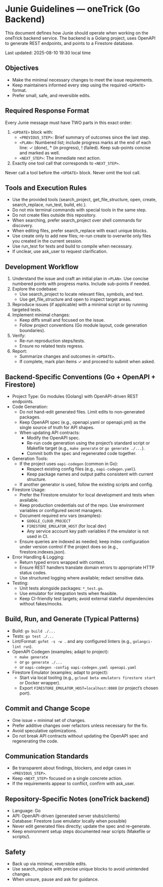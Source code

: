 # Junie Guidelines — oneTrick (Go Backend)

This document defines how Junie should operate when working on the oneTrick backend service. The backend is a Golang project, uses OpenAPI to generate REST endpoints, and points to a Firestore database.

Last updated: 2025-08-10 19:30 local time

## Objectives
- Make the minimal necessary changes to meet the issue requirements.
- Keep maintainers informed every step using the required `<UPDATE>` format.
- Prefer small, safe, and reversible edits.

## Required Response Format
Every Junie message must have TWO parts in this exact order:
1) `<UPDATE>` block with:
   - `<PREVIOUS_STEP>`: Brief summary of outcomes since the last step.
   - `<PLAN>`: Numbered list; include progress marks at the end of each line: ✓ (done), * (in progress), ! (failed). Keep sub-points concise and marked as well.
   - `<NEXT_STEP>`: The immediate next action.
2) Exactly one tool call that corresponds to `<NEXT_STEP>`.

Never call a tool before the `<UPDATE>` block. Never omit the tool call.

## Tools and Execution Rules
- Use the provided tools (search_project, get_file_structure, open, create, search_replace, run_test, build, etc.).
- Do not mix terminal commands with special tools in the same step.
- Do not create files outside this repository.
- When searching, prefer search_project over shell commands for discovery.
- When editing files, prefer search_replace with exact unique blocks.
- Use create only to add new files; re-run create to overwrite only files you created in the current session.
- Use run_test for tests and build to compile when necessary.
- If unclear, use ask_user to request clarification.

## Development Workflow
1. Understand the issue and craft an initial plan in `<PLAN>`. Use concise numbered points with progress marks. Include sub-points if needed.
2. Explore the codebase:
   - Use search_project to locate relevant files, symbols, and text.
   - Use get_file_structure and open to inspect target areas.
3. Reproduce issues (if applicable) with a minimal script or by running targeted tests.
4. Implement minimal changes:
   - Keep diffs small and focused on the issue.
   - Follow project conventions (Go module layout, code generation boundaries).
5. Verify:
   - Re-run reproduction steps/tests.
   - Ensure no related tests regress.
6. Report:
   - Summarize changes and outcomes in `<UPDATE>`.
   - If complete, mark plan items ✓ and proceed to submit when asked.

## Backend-Specific Conventions (Go + OpenAPI + Firestore)
- Project Type: Go modules (Golang) with OpenAPI-driven REST endpoints.
- Code Generation:
  - Do not hand-edit generated files. Limit edits to non-generated packages.
  - Keep OpenAPI spec (e.g., openapi.yaml or openapi.yml) as the single source of truth for API shapes.
  - When updating API contracts:
    - Modify the OpenAPI spec.
    - Re-run code generation using the project’s standard script or Makefile target (e.g., `make generate` or `go generate ./...`).
    - Commit both the spec and regenerated code together.
- Generation Tools:
  - If the project uses `oapi-codegen` (common in Go):
    - Respect existing config files (e.g., `oapi-codegen.yaml`).
    - Keep package names and output paths consistent with current structure.
  - If another generator is used, follow the existing scripts and config.
- Firestore Usage:
  - Prefer the Firestore emulator for local development and tests when available.
  - Keep production credentials out of the repo. Use environment variables or configured secret managers.
  - Document required env vars (examples):
    - `GOOGLE_CLOUD_PROJECT`
    - `FIRESTORE_EMULATOR_HOST` (for local dev)
    - Any service account key path variables if the emulator is not used in CI.
  - Ensure queries are indexed as needed; keep index configuration under version control if the project does so (e.g., firestore.indexes.json).
- Error Handling & Logging:
  - Return typed errors wrapped with context.
  - Ensure REST handlers translate domain errors to appropriate HTTP status codes.
  - Use structured logging where available; redact sensitive data.
- Testing:
  - Unit tests alongside packages: `*_test.go`.
  - Use emulator for integration tests when feasible.
  - Keep CI-friendly test targets; avoid external stateful dependencies without fakes/mocks.

## Build, Run, and Generate (Typical Patterns)
- Build: `go build ./...`
- Tests: `go test ./...`
- Lint/Format: `gofmt -s -w .` and any configured linters (e.g., `golangci-lint run`).
- OpenAPI Codegen (examples; adapt to project):
  - `make generate`
  - or `go generate ./...`
  - or `oapi-codegen -config oapi-codegen.yaml openapi.yaml`
- Firestore Emulator (examples; adapt to project):
  - Start via local tooling (e.g., `gcloud beta emulators firestore start` or Docker wrapper).
  - Export `FIRESTORE_EMULATOR_HOST=localhost:8080` (or project’s chosen port).

## Commit and Change Scope
- One issue = minimal set of changes.
- Prefer additive changes over refactors unless necessary for the fix.
- Avoid speculative optimizations.
- Do not break API contracts without updating the OpenAPI spec and regenerating the code.

## Communication Standards
- Be transparent about findings, blockers, and edge cases in `<PREVIOUS_STEP>`.
- Keep `<NEXT_STEP>` focused on a single concrete action.
- If the requirements appear to conflict, confirm with ask_user.

## Repository-Specific Notes (oneTrick backend)
- Language: Go
- API: OpenAPI-driven (generated server stubs/clients)
- Database: Firestore (use emulator locally when possible)
- Never edit generated files directly; update the spec and re-generate.
- Keep environment setup steps documented near scripts (Makefile or scripts/).

## Safety
- Back up via minimal, reversible edits.
- Use search_replace with precise unique blocks to avoid unintended changes.
- When unsure, pause and ask for guidance.
